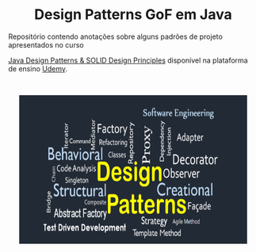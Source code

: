 <h1 align="center">Design Patterns GoF em Java</h1>
Repositório contendo anotações sobre alguns padrões de projeto apresentados no curso

[Java Design Patterns & SOLID Design Principles](https://www.udemy.com/course/design-patterns-in-java-concepts-hands-on-projects/)
disponível na plataforma de ensino [Udemy](https://www.udemy.com/).

<br/>

<p align="center">
  <img width="460" height="300" src="https://raw.githubusercontent.com/PedroFerreiraCJr/design-pattern-resume/master/design-pattern.png">
</p>
